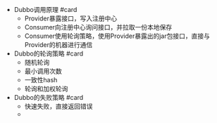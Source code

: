 - Dubbo调用原理 #card
	- Provider暴露接口，写入注册中心
	- Consumer向注册中心询问接口，并拉取一份本地保存
	- Consumer使用轮询策略，使用Provider暴露出的jar包接口，直接与Provider的机器进行通信
- Dubbo的轮询策略 #card
	- 随机轮询
	- 最小调用次数
	- 一致性hash
	- 轮询和加权轮询
- Dubbo的失败策略 #card
	- 快速失败，直接返回错误
	-